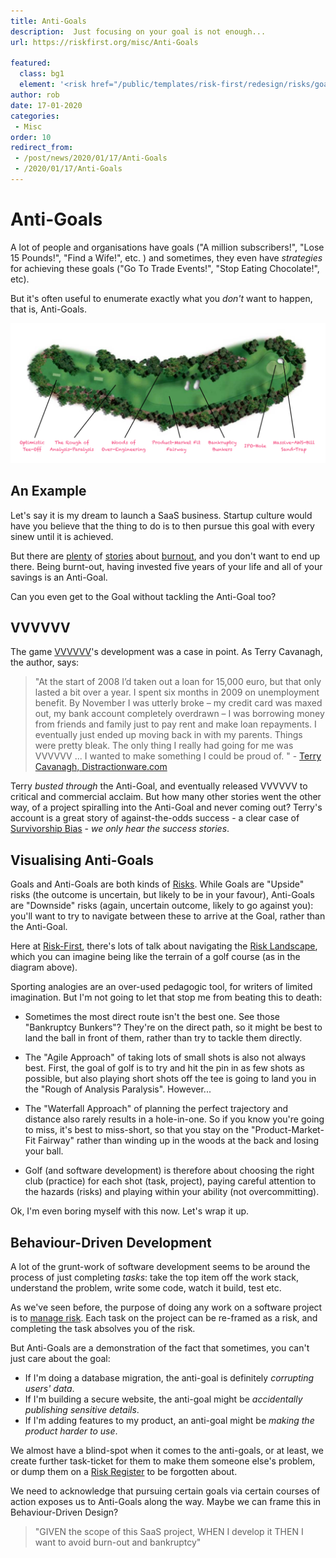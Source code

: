 ```yaml
---
title: Anti-Goals
description:  Just focusing on your goal is not enough... 
url: https://riskfirst.org/misc/Anti-Goals

featured: 
  class: bg1
  element: '<risk href="/public/templates/risk-first/redesign/risks/goal_v2.svg"><code>AG</code><title>Anti-Goal</title></risk>'
author: rob
date: 17-01-2020
categories:
 - Misc
order: 10
redirect_from: 
 - /post/news/2020/01/17/Anti-Goals
 - /2020/01/17/Anti-Goals
---
```



# Anti-Goals

A lot of people and organisations have goals ("A million subscribers!", "Lose 15 Pounds!", "Find a Wife!", etc. ) and sometimes, they even have _strategies_ for achieving these goals ("Go To Trade Events!", "Stop Eating Chocolate!", etc).

But it's often useful to enumerate exactly what you _don't_ want to happen, that is, Anti-Goals.

![Goals On A Golf Course](/images/posts/anti-goals/golf.png)

## An Example

Let's say it is my dream to launch a SaaS business.  Startup culture would have you believe that the thing to do is to then pursue this goal with every sinew until it is achieved.   

But there are [plenty](https://www.tintup.com/blog/take-break-startup-guide-avoiding-burnout/) of [stories](https://mattermark.com/startup-burnout/) about [burnout](http://www.startupburnout.com), and you don't want to end up there.  Being burnt-out, having invested five years of your life and all of your savings is an Anti-Goal.

Can you even get to the Goal without tackling the Anti-Goal too?

## VVVVVV

The game [VVVVVV](https://en.wikipedia.org/wiki/VVVVVV)'s development was a case in point.  As Terry Cavanagh, the author, says:

> "At the start of 2008 I’d taken out a loan for 15,000 euro, but that only lasted a bit over a year. I spent six months in 2009 on unemployment benefit. By November I was utterly broke – my credit card was maxed out, my bank account completely overdrawn – I was borrowing money from friends and family just to pay rent and make loan repayments. I eventually just ended up moving back in with my parents. Things were pretty bleak.  The only thing I really had going for me was VVVVVV ... I wanted to make something I could be proud of. " - [Terry Cavanagh, Distractionware.com](http://distractionware.com/blog/2011/01/stop-and-reflect/)
 
Terry _busted through_ the Anti-Goal, and eventually released VVVVVV to critical and commercial acclaim.  But how many other stories went the other way, of a project spiralling into the Anti-Goal and never coming out?   Terry's account is a great story of against-the-odds success - a clear case of [Survivorship Bias](https://en.wikipedia.org/wiki/Survivorship_bias) - _we only hear the success stories_.

## Visualising Anti-Goals

Goals and Anti-Goals are both kinds of [Risks](../thinking/Glossary.md#risk).  While Goals are "Upside" risks (the outcome is uncertain, but likely to be in your favour), Anti-Goals are "Downside" risks (again, uncertain outcome, likely to go against you): you'll want to try to navigate between these to arrive at the Goal, rather than the Anti-Goal.

Here at [Risk-First](https://riskfirst.org), there's lots of talk about navigating the [Risk Landscape](../risks/Risk-Landscape.md), which you can imagine being like the terrain of a golf course (as in the diagram above). 

Sporting analogies are an over-used pedagogic tool, for writers of limited imagination.  But I'm not going to let that stop me from beating this to death:

 - Sometimes the most direct route isn't the best one.  See those "Bankruptcy Bunkers"?  They're on the direct path, so it might be best to land the ball in front of them, rather than try to tackle them directly.
 
 - The "Agile Approach" of taking lots of small shots is also not always best.  First, the goal of golf is to try and hit the pin in as few shots as possible, but also playing short shots off the tee is going to land you in the "Rough of Analysis Paralysis".  However...
 
 - The "Waterfall Approach" of planning the perfect trajectory and distance also rarely results in a hole-in-one.  So if you know you're going to miss, it's best to miss-short, so that you stay on the "Product-Market-Fit Fairway" rather than winding up in the woods at the back and losing your ball.
 
 - Golf (and software development) is therefore about choosing the right club (practice) for each shot (task, project), paying careful attention to the hazards (risks) and playing within your ability (not overcommitting).
 
Ok, I'm even boring myself with this now.  Let's wrap it up.

## Behaviour-Driven Development

A lot of the grunt-work of software development seems to be around the process of just completing _tasks_:  take the top item off the work stack, understand the problem, write some code, watch it build, test etc.  

As we've seen before, the purpose of doing any work on a software project is to [manage risk](../bets/Coding-Bets.md).  Each task on the project can be re-framed as a risk, and completing the task absolves you of the risk.  

But Anti-Goals are a demonstration of the fact that sometimes, you can't just care about the goal:  

- If I'm doing a database migration, the anti-goal is definitely _corrupting users' data_.
- If I'm building a secure website, the anti-goal might be _accidentally publishing sensitive details_.
- If I'm adding features to my product, an anti-goal might be _making the product harder to use_.

We almost have a blind-spot when it comes to the anti-goals, or at least, we create further task-ticket for them to make them someone else's problem, or dump them on a [Risk Register](../thinking/Just-Risk.md) to be forgotten about.

We need to acknowledge that pursuing certain goals via certain courses of action exposes us to Anti-Goals along the way.  Maybe we can frame this in Behaviour-Driven Design? 

> "GIVEN the scope of this SaaS project, WHEN I develop it THEN I want to avoid burn-out and bankruptcy"  



 
 


